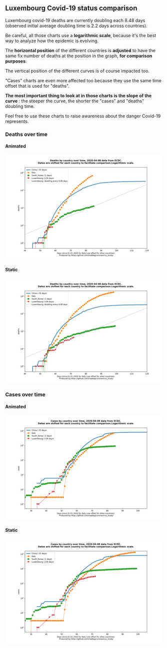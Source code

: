 ## Luxembourg Covid-19 status comparison 

Luxembourg covid-19 deaths are currently doubling each 8.48 days (observed initial average doubling time is 2.2 days across countries).



Be careful, all those charts use a **logarithmic scale**, because it's the best way to analyze how the epidemic is evolving.
 
The **horizontal position** of the different countries is **adjusted** to have the same fix number of deaths at the position in the graph, **for comparison purposes**.

The vertical position of the different curves is of course impacted too.

"Cases" charts are even more affected too because they use the same time offset that is used for "deaths".

**The most important thing to look at in those charts is the slope of the curve** : the steeper the curve, the shorter the "cases" and "deaths" doubling time.

Feel free to use these charts to raise awareness about the danger Covid-19 represents. 


 
### Deaths over time
 
#### Animated
![Luxembourg covid-19 deaths animated chart](https://raw.githubusercontent.com/madlag/coronavirus_study/master/notebooks/graphs/2020-04-08/countries/Luxembourg/2020-04-08_Luxembourg_deaths.gif "Luxembourg covid-19 deaths animated chart")   
 
#### Static
![Luxembourg covid-19 deaths static chart](https://raw.githubusercontent.com/madlag/coronavirus_study/master/notebooks/graphs/2020-04-08/countries/Luxembourg/2020-04-08_Luxembourg_deaths.png "Luxembourg covid-19 deaths static chart")   

 
### Cases over time
 
#### Animated
![Luxembourg covid-19 cases animated chart](https://raw.githubusercontent.com/madlag/coronavirus_study/master/notebooks/graphs/2020-04-08/countries/Luxembourg/2020-04-08_Luxembourg_cases.gif "Luxembourg covid-19 cases animated chart")   
 
#### Static
![Luxembourg covid-19 cases static chart](https://raw.githubusercontent.com/madlag/coronavirus_study/master/notebooks/graphs/2020-04-08/countries/Luxembourg/2020-04-08_Luxembourg_cases.png "Luxembourg covid-19 cases static chart")   

